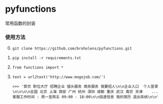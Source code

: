 # pyfunctions
常用函数的封装

### 使用方法
0. `git clone https://github.com/broholens/pyfunctions.git`
1. `pip install -r requirements.txt`
2. `from functions import *`
3. `text = url2text('http://www.mogojob.com/')`

   `>>> '首页 职位大厅 招聘企业 猎头服务 商务服务 我要招人\n\n企业入口  个人登录\n\n\n\n全国 北京 上海 西安 广州 杭州 深圳 成都 重庆 武汉 南京 天津   
        ...
        客服工作时间 : 周一至周五 09:00 - 18:00\n\n投递信息 我的简历 退出系统\n\n'`